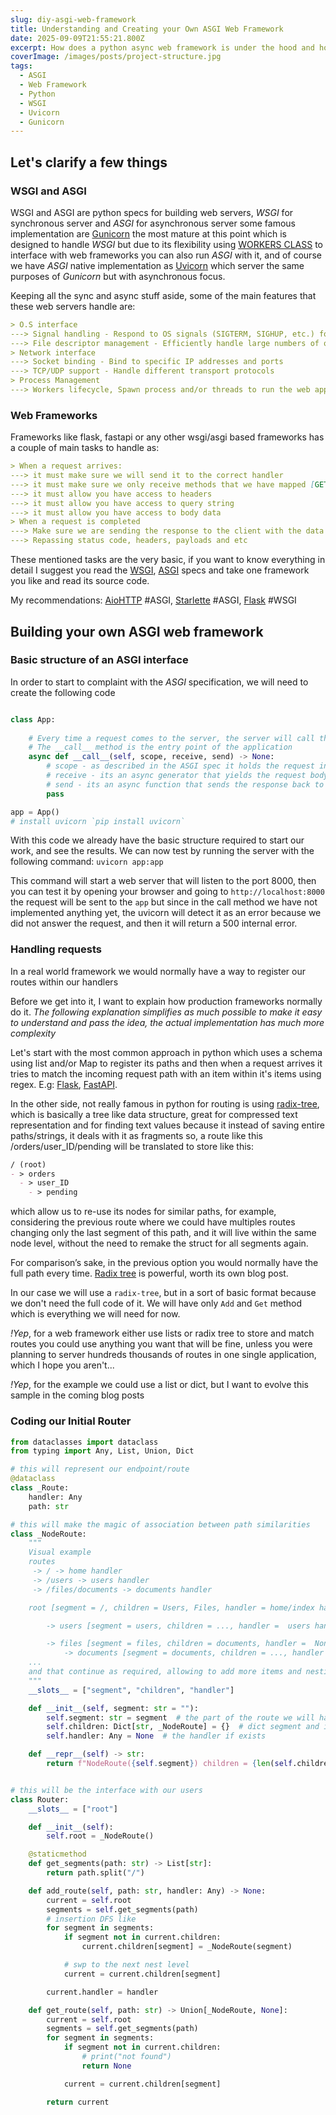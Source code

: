 ```yaml
---
slug: diy-asgi-web-framework
title: Understanding and Creating your Own ASGI Web Framework
date: 2025-09-09T21:55:21.800Z
excerpt: How does a python async web framework is under the hood and how to implement it your own
coverImage: /images/posts/project-structure.jpg
tags:
  - ASGI
  - Web Framework
  - Python
  - WSGI
  - Uvicorn
  - Gunicorn
---
```


<script>
  import CodeBlock from "$lib/components/molecules/CodeBlock.svelte";
</script>

## Let's clarify a few things

### WSGI and ASGI
WSGI and ASGI are python specs for building web servers, *WSGI* for synchronous server and *ASGI* for asynchronous server
some famous implementation are [Gunicorn](https://docs.gunicorn.org) the most mature at this point which is designed to handle *WSGI* but due to its flexibility using
[WORKERS CLASS](https://docs.gunicorn.org/en/stable/settings.html#worker-class) to interface with web frameworks you can also run *ASGI* with it, and of course we have *ASGI* native implementation as [Uvicorn](https://www.uvicorn.org)
which server the same purposes of *Gunicorn* but with asynchronous focus.

Keeping all the sync and async stuff aside, some of the main features that these web servers handle are:

<CodeBlock lang="md">

```md
> O.S interface
---> Signal handling - Respond to OS signals (SIGTERM, SIGHUP, etc.) for control operations
---> File descriptor management - Efficiently handle large numbers of open connections
> Network interface
---> Socket binding - Bind to specific IP addresses and ports
---> TCP/UDP support - Handle different transport protocols
> Process Management
---> Workers lifecycle, Spawn process and/or threads to run the web application
```

</CodeBlock>

### Web Frameworks

Frameworks like flask, fastapi or any other wsgi/asgi based frameworks has a couple of main tasks to handle as:

<CodeBlock lang="md">

```md
> When a request arrives:
---> it must make sure we will send it to the correct handler
---> it must make sure we only receive methods that we have mapped [GET, POST, etc...]
---> it must allow you have access to headers
---> it must allow you have access to query string
---> it must allow you have access to body data
> When a request is completed
---> Make sure we are sending the response to the client with the data we need
---> Repassing status code, headers, payloads and etc
```

</CodeBlock>

These mentioned tasks are the very basic, if you want to know everything in detail I suggest you read the [WSGI](https://wsgi.readthedocs.io/en/latest/specifications.html), [ASGI](https://asgi.readthedocs.io/en/stable/specs/main.html) specs and 
take one framework you like and read its source code.

My recommendations: [AioHTTP](https://github.com/aio-libs/aiohttp)  #ASGI,  [Starlette](https://github.com/Kludex/starlette)  #ASGI,  [Flask](https://github.com/pallets/flask/)  #WSGI

## Building your own ASGI web framework

### Basic structure of an ASGI interface

In order to start to complaint with the *ASGI* specification, we will need to create the following code

<CodeBlock lang="python" filename="app.py">

```python

class App:
    
    # Every time a request comes to the server, the server will call the __call__ method of the class
    # The __call__ method is the entry point of the application
    async def __call__(self, scope, receive, send) -> None:
        # scope - as described in the ASGI spec it holds the request information as path, query strings, headers etc... in this case a dict var
        # receive - its an async generator that yields the request body
        # send - its an async function that sends the response back to the client
        pass

app = App()
# install uvicorn `pip install uvicorn`
```

</CodeBlock>

With this code we already have the basic structure required to start our work, and see the results.
We can now test by running the server with the following command: `uvicorn app:app`

This command will start a web server that will listen to the port 8000, then you can test it by opening your browser and going to `http://localhost:8000`
the request will be sent to the `app` but since in the call method we have not implemented anything yet, the uvicorn will detect it as an error because we did not answer the request, and then it will return a 500 internal error.

### Handling requests

In a real world framework we would normally have a way to register our routes within our handlers

Before we get into it, I want to explain how production frameworks normally do it.
*The following explanation simplifies as much possible to make it easy to understand and pass the idea, the actual implementation has much more complexity*

Let's start with the most common approach in python which uses a schema using list and/or Map to register its paths and then when a request arrives it tries to match the incoming request path with an item within it's items using regex.
E.g: [Flask](https://github.com/pallets/flask), [FastAPI](https://fastapi.tiangolo.com).

In the other side, not really famous in python for routing is using [radix-tree](https://en.wikipedia.org/wiki/Radix_tree), which is basically a tree like data structure, great for compressed text representation and for finding text values
because it instead of saving entire paths/strings, it deals with it as fragments so, a route like this /orders/user_ID/pending will be translated to store like this:

<CodeBlock lang="md">

```md
/ (root)
- > orders
  - > user_ID
    - > pending 
```

</CodeBlock>

which allow us to re-use its nodes for similar paths, for example, considering the previous route where we could have multiples routes changing only the last segment of this path, and it will live within the same node level, 
without the need to remake the struct for all segments again.

For comparison’s sake, in the previous option you would normally have the full path every time.
[Radix tree](https://en.wikipedia.org/wiki/Radix_tree) is powerful, worth its own blog post.


In our case we will use a `radix-tree`, but in a sort of basic format because we don't need the full code of it.
We will have only `Add` and `Get` method which is everything we will need for now.

*!Yep*, for a web framework either use lists or radix tree to store and match routes you could use anything you want that will be fine, unless you were planning to server hundreds thousands of routes in one single application, which I hope you aren't...

*!Yep*, for the example we could use a list or dict, but I want to evolve this sample in the coming blog posts

### Coding our Initial Router

<CodeBlock lang="python" filename="router.py">

```python
from dataclasses import dataclass
from typing import Any, List, Union, Dict

# this will represent our endpoint/route
@dataclass
class _Route:
    handler: Any
    path: str

# this will make the magic of association between path similarities
class _NodeRoute:
    """
    Visual example
    routes
     -> / -> home handler
     -> /users -> users handler
     -> /files/documents -> documents handler

    root [segment = /, children = Users, Files, handler = home/index handler]

        -> users [segment = users, children = ..., handler =  users handler]

        -> files [segment = files, children = documents, handler =  None]
            -> documents [segment = documents, children = ..., handler =  documents handler]
    ...
    and that continue as required, allowing to add more items and nesting as required
    """
    __slots__ = ["segment", "children", "handler"]

    def __init__(self, segment: str = ""):
        self.segment: str = segment  # the part of the route we will have
        self.children: Dict[str, _NodeRoute] = {}  # dict segment and its node route
        self.handler: Any = None  # the handler if exists

    def __repr__(self) -> str:
        return f"NodeRoute({self.segment}) children = {len(self.children)}"


# this will be the interface with our users
class Router:
    __slots__ = ["root"]

    def __init__(self):
        self.root = _NodeRoute()

    @staticmethod
    def get_segments(path: str) -> List[str]:
        return path.split("/")

    def add_route(self, path: str, handler: Any) -> None:
        current = self.root
        segments = self.get_segments(path)
        # insertion DFS like
        for segment in segments:
            if segment not in current.children:
                current.children[segment] = _NodeRoute(segment)

            # swp to the next nest level
            current = current.children[segment]

        current.handler = handler

    def get_route(self, path: str) -> Union[_NodeRoute, None]:
        current = self.root
        segments = self.get_segments(path)
        for segment in segments:
            if segment not in current.children:
                # print("not found")
                return None

            current = current.children[segment]

        return current
```

</CodeBlock>